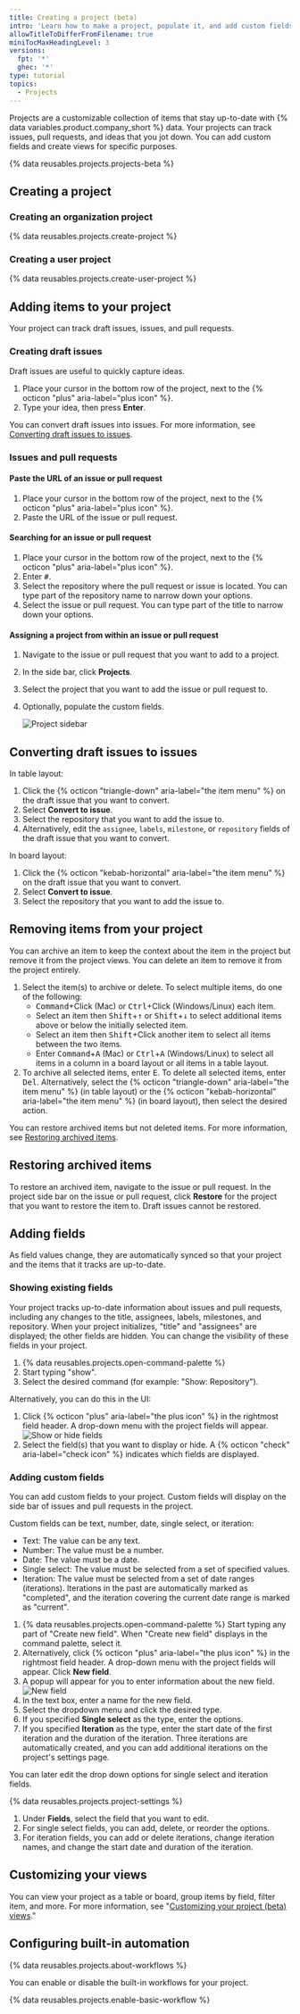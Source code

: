 ```yaml
---
title: Creating a project (beta)
intro: 'Learn how to make a project, populate it, and add custom fields.'
allowTitleToDifferFromFilename: true
miniTocMaxHeadingLevel: 3
versions:
  fpt: '*'
  ghec: '*'
type: tutorial
topics:
  - Projects
---
```


Projects are a customizable collection of items that stay up-to-date with {% data variables.product.company_short %} data. Your projects can track issues, pull requests, and ideas that you jot down. You can add custom fields and create views for specific purposes.

{% data reusables.projects.projects-beta %}

## Creating a project

### Creating an organization project

{% data reusables.projects.create-project %}

### Creating a user project

{% data reusables.projects.create-user-project %}

## Adding items to your project

Your project can track draft issues, issues, and pull requests.

### Creating draft issues

Draft issues are useful to quickly capture ideas.

1. Place your cursor in the bottom row of the project, next to the {% octicon "plus" aria-label="plus icon" %}.
2. Type your idea, then press **Enter**.

You can convert draft issues into issues. For more information, see [Converting draft issues to issues](#converting-draft-issues-to-issues).

### Issues and pull requests

#### Paste the URL of an issue or pull request

1. Place your cursor in the bottom row of the project, next to the {% octicon "plus" aria-label="plus icon" %}.
1. Paste the URL of the issue or pull request.

#### Searching for an issue or pull request

1. Place your cursor in the bottom row of the project, next to the {% octicon "plus" aria-label="plus icon" %}.
2. Enter <kbd>#</kbd>.
3. Select the repository where the pull request or issue is located. You can type part of the repository name to narrow down your options.
4. Select the issue or pull request. You can type part of the title to narrow down your options.

#### Assigning a project from within an issue or pull request

1. Navigate to the issue or pull request that you want to add to a project.
2. In the side bar, click **Projects**.
3. Select the project that you want to add the issue or pull request to.
4. Optionally, populate the custom fields.

   ![Project sidebar](/assets/images/help/issues/project_side_bar.png)

## Converting draft issues to issues

In table layout:

1. Click the {% octicon "triangle-down" aria-label="the item menu" %} on the draft issue that you want to convert.
2. Select **Convert to issue**.
3. Select the repository that you want to add the issue to.
4. Alternatively, edit the `assignee`, `labels`, `milestone`, or `repository` fields of the draft issue that you want to convert.

In board layout:

1. Click the {% octicon "kebab-horizontal" aria-label="the item menu" %} on the draft issue that you want to convert.
2. Select **Convert to issue**.
3. Select the repository that you want to add the issue to.

## Removing items from your project

You can archive an item to keep the context about the item in the project but remove it from the project views. You can delete an item to remove it from the project entirely.

1. Select the item(s) to archive or delete. To select multiple items, do one of the following:
     - <kbd>Command</kbd>+Click (Mac) or <kbd>Ctrl</kbd>+Click (Windows/Linux) each item.
     - Select an item then <kbd>Shift</kbd>+<kbd>↑</kbd> or <kbd>Shift</kbd>+<kbd>↓</kbd> to select additional items above or below the initially selected item.
     - Select an item then <kbd>Shift</kbd>+Click another item to select all items between the two items.
     - Enter <kbd>Command</kbd>+<kbd>A</kbd> (Mac) or <kbd>Ctrl</kbd>+<kbd>A</kbd> (Windows/Linux) to select all items in a column in a board layout or all items in a table layout.
2. To archive all selected items, enter <kbd>E</kbd>. To delete all selected items, enter <kbd>Del</kbd>. Alternatively, select the {% octicon "triangle-down" aria-label="the item menu" %} (in table layout) or the {% octicon "kebab-horizontal" aria-label="the item menu" %} (in board layout), then select the desired action.

You can restore archived items but not deleted items. For more information, see [Restoring archived items](#restoring-archived-items).

## Restoring archived items

To restore an archived item, navigate to the issue or pull request. In the project side bar on the issue or pull request, click **Restore** for the project that you want to restore the item to. Draft issues cannot be restored.

## Adding fields

As field values change, they are automatically synced so that your project and the items that it tracks are up-to-date.

### Showing existing fields

Your project tracks up-to-date information about  issues and pull requests, including any changes to the title, assignees, labels, milestones, and repository. When your project initializes, "title" and "assignees" are displayed; the other fields are hidden. You can change the visibility of these fields in your project.

1. {% data reusables.projects.open-command-palette %}
2. Start typing "show".
3. Select the desired command (for example: "Show: Repository").

Alternatively, you can do this in the UI:

1. Click {% octicon "plus" aria-label="the plus icon" %} in the rightmost field header. A drop-down menu with the project fields will appear.
   ![Show or hide fields](/assets/images/help/issues/projects_fields_menu.png)
2. Select the field(s) that you want to display or hide. A {% octicon "check" aria-label="check icon" %} indicates which fields are displayed.

### Adding custom fields

You can add custom fields to your project. Custom fields will display on the side bar of issues and pull requests in the project.

Custom fields can be text, number, date, single select, or iteration:

- Text: The value can be any text.
- Number: The value must be a number.
- Date: The value must be a date.
- Single select: The value must be selected from a set of specified values.
- Iteration: The value must be selected from a set of date ranges (iterations). Iterations in the past are automatically marked as "completed", and the iteration covering the current date range is marked as "current".

1. {% data reusables.projects.open-command-palette %} Start typing any part of "Create new field". When "Create new field" displays in the command palette, select it.
2. Alternatively, click {% octicon "plus" aria-label="the plus icon" %} in the rightmost field header. A drop-down menu with the project fields will appear. Click **New field**.
3. A popup will appear for you to enter information about the new field.
   ![New field](/assets/images/help/issues/projects_new_field.png)
4. In the text box, enter a name for the new field.
5. Select the dropdown menu and click the desired type.
6. If you specified **Single select** as the type, enter the options.
7. If you specified **Iteration** as the type, enter the start date of the first iteration and the duration of the iteration. Three iterations are automatically created, and you can add additional iterations on the project's settings page.

You can later edit the drop down options for single select and iteration fields.

{% data reusables.projects.project-settings %}
1. Under **Fields**, select the field that you want to edit.
1. For single select fields, you can add, delete, or reorder the options.
2. For iteration fields, you can add or delete iterations, change iteration names, and change the start date and duration of the iteration.

## Customizing your views

You can view your project as a table or board, group items by field, filter item, and more. For more information, see "[Customizing your project (beta) views](/issues/trying-out-the-new-projects-experience/customizing-your-project-views)."

## Configuring built-in automation

{% data reusables.projects.about-workflows %}

You can enable or disable the built-in workflows for your project.

{% data reusables.projects.enable-basic-workflow %}
